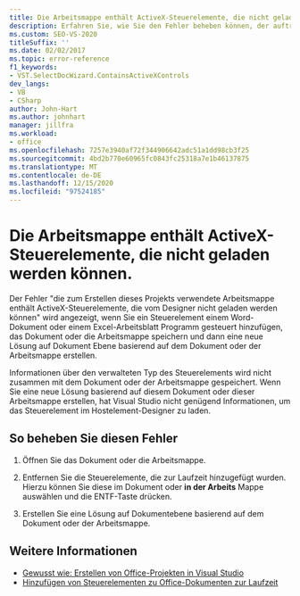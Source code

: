 ```yaml
---
title: Die Arbeitsmappe enthält ActiveX-Steuerelemente, die nicht geladen werden können.
description: Erfahren Sie, wie Sie den Fehler beheben können, der auftritt, wenn eine Arbeitsmappe ActiveX-Steuerelemente enthält, die nicht geladen werden können.
ms.custom: SEO-VS-2020
titleSuffix: ''
ms.date: 02/02/2017
ms.topic: error-reference
f1_keywords:
- VST.SelectDocWizard.ContainsActiveXControls
dev_langs:
- VB
- CSharp
author: John-Hart
ms.author: johnhart
manager: jillfra
ms.workload:
- office
ms.openlocfilehash: 7257e3940af72f344906642adc51a1dd98cb3f25
ms.sourcegitcommit: 4bd2b770e60965fc0843fc25318a7e1b46137875
ms.translationtype: MT
ms.contentlocale: de-DE
ms.lasthandoff: 12/15/2020
ms.locfileid: "97524185"
---
```

# <a name="the-workbook-contains-activex-controls-that-cannot-be-loaded"></a>Die Arbeitsmappe enthält ActiveX-Steuerelemente, die nicht geladen werden können.

  Der Fehler "die zum Erstellen dieses Projekts verwendete Arbeitsmappe enthält ActiveX-Steuerelemente, die vom Designer nicht geladen werden können" wird angezeigt, wenn Sie ein Steuerelement einem Word-Dokument oder einem Excel-Arbeitsblatt Programm gesteuert hinzufügen, das Dokument oder die Arbeitsmappe speichern und dann eine neue Lösung auf Dokument Ebene basierend auf dem Dokument oder der Arbeitsmappe erstellen.

 Informationen über den verwalteten Typ des Steuerelements wird nicht zusammen mit dem Dokument oder der Arbeitsmappe gespeichert. Wenn Sie eine neue Lösung basierend auf diesem Dokument oder dieser Arbeitsmappe erstellen, hat Visual Studio nicht genügend Informationen, um das Steuerelement im Hostelement-Designer zu laden.

## <a name="to-correct-this-error"></a>So beheben Sie diesen Fehler

1. Öffnen Sie das Dokument oder die Arbeitsmappe.

2. Entfernen Sie die Steuerelemente, die zur Laufzeit hinzugefügt wurden. Hierzu können Sie diese im Dokument oder **in der Arbeits** Mappe auswählen und die ENTF-Taste drücken.

3. Erstellen Sie eine Lösung auf Dokumentebene basierend auf dem Dokument oder der Arbeitsmappe.

## <a name="see-also"></a>Weitere Informationen
- [Gewusst wie: Erstellen von Office-Projekten in Visual Studio](../vsto/how-to-create-office-projects-in-visual-studio.md)
- [Hinzufügen von Steuerelementen zu Office-Dokumenten zur Laufzeit](../vsto/adding-controls-to-office-documents-at-run-time.md)
